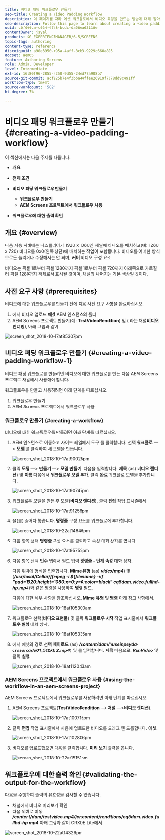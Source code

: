 ```yaml
---
title: 비디오 패딩 워크플로우 만들기
seo-title: Creating a Video Padding Workflow
description: 이 페이지를 따라 에셋 워크플로에서 비디오 패딩을 만드는 방법에 대해 알아보십시오.
seo-description: Follow this page to learn about creating a video padding in the workflow for your assets.
uuid: c0f004ca-c934-47f8-bcdc-da58ea62118e
contentOwner: jsyal
products: SG_EXPERIENCEMANAGER/6.5/SCREENS
topic-tags: authoring
content-type: reference
discoiquuid: a90e3950-c95a-4aff-8cb3-9229c660a815
docset: aem65
feature: Authoring Screens
role: Admin, Developer
level: Intermediate
exl-id: 16180f96-2855-4250-9d55-24ed77a908b7
source-git-commit: acf925b7e4f3bba44ffee26919f7078dd9c491ff
workflow-type: tm+mt
source-wordcount: '582'
ht-degree: 7%

---
```


# 비디오 패딩 워크플로우 만들기 {#creating-a-video-padding-workflow}

이 섹션에서는 다음 주제를 다룹니다.

* **개요**
* **전제 조건**
* **비디오 패딩 워크플로우 만들기**
   * **워크플로우 만들기**
   * **AEM Screens 프로젝트에서 워크플로우 사용**

* **워크플로우에 대한 출력 확인**

## 개요 {#overview}

다음 사용 사례에는 디스플레이가 1920 x 1080인 채널에 비디오를 배치하고(예: 1280 x 720) 비디오를 0x0(왼쪽 상단)에 배치하는 작업이 포함됩니다. 비디오를 어떠한 방식으로든 늘리거나 수정해서는 안 되며, **커버** 비디오 구성 요소

비디오는 픽셀 1로부터 픽셀 1280까지 픽셀 1로부터 픽셀 720까지 아래쪽으로 가로질러 픽셀 1280까지 객체로서 표시될 것이며, 채널의 나머지는 기본 색상일 것이다.

## 사전 요구 사항 {#prerequisites}

비디오에 대한 워크플로우를 만들기 전에 다음 사전 요구 사항을 완료하십시오.

1. 에서 비디오 업로드 **에셋** AEM 인스턴스의 폴더
1. AEM Screens 프로젝트 만들기(예: **TestVideoRendition**) 및 ( 라는 채널&#x200B;**비디오 렌더링**), 아래 그림과 같이

![screen_shot_2018-10-17at85307pm](assets/screen_shot_2018-10-17at85307pm.png)

## 비디오 패딩 워크플로우 만들기 {#creating-a-video-padding-workflow-1}

비디오 패딩 워크플로를 만들려면 비디오에 대한 워크플로를 만든 다음 AEM Screens 프로젝트 채널에서 사용해야 합니다.

워크플로우를 만들고 사용하려면 아래 단계를 따르십시오.

1. 워크플로우 만들기
1. AEM Screens 프로젝트에서 워크플로우 사용

### 워크플로우 만들기 {#creating-a-workflow}

비디오에 대한 워크플로우를 만들려면 아래 단계를 따르십시오.

1. AEM 인스턴스로 이동하고 사이드 레일에서 도구 를 클릭합니다. 선택 **워크플로** —> **모델** 를 클릭하여 새 모델을 만듭니다.

   ![screen_shot_2018-10-17at90025pm](assets/screen_shot_2018-10-17at90025pm.png)

1. 클릭 **모델** —> **만들기** —> **모델 만들기**. 다음을 입력합니다. **제목** (as) **비디오 렌디션**) 및 **이름** 다음에서 **워크플로우 모델 추가**. 클릭 **완료** 워크플로 모델을 추가합니다.

   ![screen_shot_2018-10-17at90747pm](assets/screen_shot_2018-10-17at90747pm.png)

1. 워크플로우 모델을 만든 후 모델(**비디오 렌디션**), 클릭 **편집** 작업 표시줄에서

   ![screen_shot_2018-10-17at91256pm](assets/screen_shot_2018-10-17at91256pm.png)

1. 을(를) 끌어다 놓습니다. **명령줄** 구성 요소를 워크플로에 추가합니다.

   ![screen_shot_2018-10-22at14846pm](assets/screen_shot_2018-10-22at14846pm.png)

1. 다음 항목 선택 **명령줄** 구성 요소를 클릭하고 속성 대화 상자를 엽니다.

   ![screen_shot_2018-10-17at95752pm](assets/screen_shot_2018-10-17at95752pm.png)

1. 다음 항목 선택 **인수** 탭에서 필드 입력 **명령줄 - 단계 속성** 대화 상자.

   다음 위치에 형식을 입력합니다. **Mime 유형** (as) ***video/mp4***) 및 (***/usr/local/Cellar/ffmpeg -i ${filename} -vf &quot;pad=1920:height=1080:x=0:y=0:color=black&quot; cq5dam.video.fullhd-hp.mp4***)와 같은 명령을 사용하여 **명령** 필드.

   다음에 대한 세부 사항을 참조하십시오. **Mime 유형** 및 **명령** 아래 참고 사항에서.

   ![screen_shot_2018-10-18at105300am](assets/screen_shot_2018-10-18at105300am.png)

1. 워크플로우 선택(**비디오 표현물**) 및 클릭 **워크플로우 시작** 작업 표시줄에서 **워크플로우 실행** 대화 상자.

   ![screen_shot_2018-10-18at105335am](assets/screen_shot_2018-10-18at105335am.png)

1. 에서 에셋의 경로 선택 **페이로드** (as) ***/content/dam/huseinpeyda-crossroads01_512kb 2.mp4***) 및 를 입력합니다. **제목** 다음으로: ***RunVideo*** 및 클릭 **실행**.

   ![screen_shot_2018-10-18at112043am](assets/screen_shot_2018-10-18at112043am.png)

### AEM Screens 프로젝트에서 워크플로우 사용 {#using-the-workflow-in-an-aem-screens-project}

AEM Screens 프로젝트에서 워크플로우를 사용하려면 아래 단계를 따르십시오.

1. AEM Screens 프로젝트(**TestVideoRendition** —> **채널** —>**비디오 렌디션**).

   ![screen_shot_2018-10-17at100715pm](assets/screen_shot_2018-10-17at100715pm.png)

1. 클릭 **편집** 작업 표시줄에서 처음에 업로드한 비디오를 드래그 앤 드롭합니다. **에셋**.

   ![screen_shot_2018-10-17at102806pm](assets/screen_shot_2018-10-17at102806pm.png)

1. 비디오를 업로드했으면 다음을 클릭합니다. **미리 보기** 출력을 봅니다.

   ![screen_shot_2018-10-22at15151pm](assets/screen_shot_2018-10-22at15151pm.png)

## 워크플로우에 대한 출력 확인 {#validating-the-output-for-the-workflow}

다음을 수행하여 출력의 유효성을 검사할 수 있습니다.

* 채널에서 비디오 미리보기 확인
* 다음 위치로 이동 ***/content/dam/testvideo.mp4/jcr:content/renditions/cq5dam.video.fullhd-hp.mp4*** 아래 그림과 같이 CRXDE Lite에서

![screen_shot_2018-10-22at14326pm](assets/screen_shot_2018-10-22at14326pm.png)
